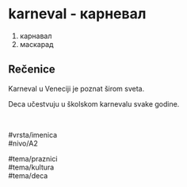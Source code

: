 # karneval - карневал

1. карнавал  
2. маскарад

## Rečenice

Karneval u Veneciji je poznat širom sveta.

Deca učestvuju u školskom karnevalu svake godine.

<br>

#vrsta/imenica  
#nivo/A2  

#tema/praznici  
#tema/kultura  
#tema/deca

